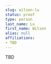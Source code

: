 ```yaml
---
slug: wilson-lu
status: proof
type: person
last_name: Lu
first_name: Wilson
alias: null
affiliations:
- TBD
---
```


TBD

